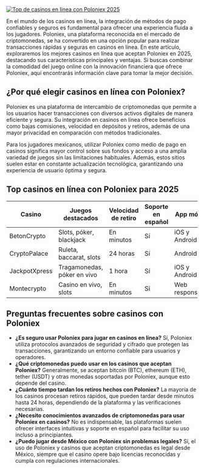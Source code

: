 [![Top de casinos en línea con Poloniex 2025](https://123-caf.pages.dev/gitsignup.png)](https://vrmoo.ru/Bt82HjjY)

<p>En el mundo de los casinos en línea, la integración de métodos de pago confiables y seguros es fundamental para ofrecer una experiencia fluida a los jugadores. Poloniex, una plataforma reconocida en el mercado de criptomonedas, se ha convertido en una opción popular para realizar transacciones rápidas y seguras en casinos en línea. En este artículo, exploraremos los mejores casinos en línea que aceptan Poloniex en 2025, destacando sus características principales y ventajas. Si buscas combinar la comodidad del juego online con la innovación financiera que ofrece Poloniex, aquí encontrarás información clave para tomar la mejor decisión.</p>  <h2>¿Por qué elegir casinos en línea con Poloniex?</h2> <p>Poloniex es una plataforma de intercambio de criptomonedas que permite a los usuarios hacer transacciones con diversos activos digitales de manera eficiente y segura. Su integración en casinos en línea ofrece beneficios como bajas comisiones, velocidad en depósitos y retiros, además de una mayor privacidad en comparación con métodos tradicionales.</p> <p>Para los jugadores mexicanos, utilizar Poloniex como medio de pago en casinos significa mayor control sobre sus fondos y acceso a una amplia variedad de juegos sin las limitaciones habituales. Además, estos sitios suelen estar en constante actualización tecnológica, garantizando una experiencia de usuario óptima y segura.</p>  <h2>Top casinos en línea con Poloniex para 2025</h2> <table>   <thead>     <tr>       <th>Casino</th>       <th>Juegos destacados</th>       <th>Velocidad de retiro</th>       <th>Soporte en español</th>       <th>App móvil</th>     </tr>   </thead>   <tbody>     <tr>       <td>BetonCrypto</td>       <td>Slots, póker, blackjack</td>       <td>En minutos</td>       <td>Sí</td>       <td>iOS y Android</td>     </tr>     <tr>       <td>CryptoPalace</td>       <td>Ruleta, baccarat, slots</td>       <td>24 horas</td>       <td>Sí</td>       <td>Android</td>     </tr>     <tr>       <td>JackpotXpress</td>       <td>Tragamonedas, póker en vivo</td>       <td>1 hora</td>       <td>Sí</td>       <td>iOS y Android</td>     </tr>     <tr>       <td>Montecrypto</td>       <td>Casino en vivo, slots</td>       <td>En minutos</td>       <td>Sí</td>       <td>Web responsive</td>     </tr>   </tbody> </table>  <h2>Preguntas frecuentes sobre casinos con Poloniex</h2> <ul>   <li><strong>¿Es seguro usar Poloniex para jugar en casinos en línea?</strong> Sí, Poloniex utiliza protocolos avanzados de seguridad y cifrado que protegen las transacciones, garantizando un entorno confiable para usuarios y operadores.</li>   <li><strong>¿Qué criptomonedas puedo usar en los casinos que aceptan Poloniex?</strong> Generalmente, se aceptan bitcoin (BTC), ethereum (ETH), tether (USDT) y otras monedas soportadas por Poloniex, aunque esto depende del casino.</li>   <li><strong>¿Cuánto tiempo tardan los retiros hechos con Poloniex?</strong> La mayoría de los casinos procesan retiros rápidos, que pueden tardar desde minutos hasta 24 horas, dependiendo de la plataforma y las verificaciones necesarias.</li>   <li><strong>¿Necesito conocimientos avanzados de criptomonedas para usar Poloniex en casinos?</strong> No es indispensable, las plataformas suelen ofrecer interfaces intuitivas y soporte en español para facilitar su uso incluso a principiantes.</li>   <li><strong>¿Puedo jugar desde México con Poloniex sin problemas legales?</strong> Sí, el uso de Poloniex y casinos que aceptan criptomonedas es legal desde México, siempre que el casino opere bajo licencias reconocidas y cumpla con regulaciones internacionales.</li> </ul>